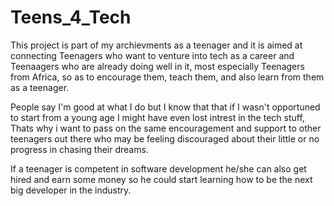 # Teens_4_Tech


This project is part of my archievments as a teenager and it is aimed at connecting 
Teenagers who want to venture into tech as a career and Teenaagers who are already doing well in it, most especially Teenagers from Africa, so as to encourage them, teach them, and also learn from them as a teenager.

People say I'm good at what I do but I know that that if I wasn't opportuned to start from a young age I might have even lost intrest in the tech stuff, Thats why i want to pass on the same encouragement and support to other teenagers out there who may be feeling discouraged about their little or no progress in chasing their dreams.

If a teenager is competent in software development he/she can also get hired and earn some money so he could start learning how to be the next big developer in the industry.
